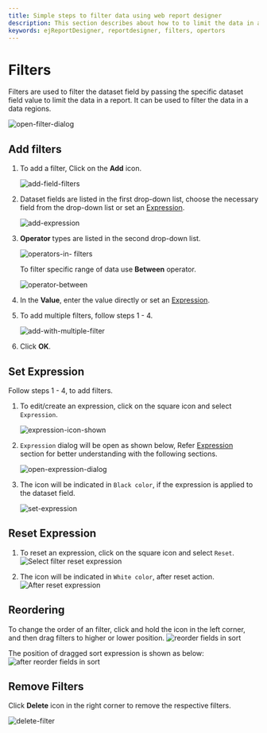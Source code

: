 ```yaml
---
title: Simple steps to filter data using web report designer
description: This section describes about how to to limit the data in a report or data region after retrieving from database with Bold Report Designer
keywords: ejReportDesigner, reportdesigner, filters, opertors
---
```


# Filters

Filters are used to filter the dataset field by passing the specific dataset field value to limit the data in a report. It can be used to filter the data in a data regions.

![open-filter-dialog](/static/assets/on-premise/images/report-designer/compose-report/filter-data/filters-dialog.png)

## Add filters

1. To add a filter, Click on the **Add** icon.

   ![add-field-filters](/static/assets/on-premise/images/report-designer/compose-report/filter-data/filters-add.png)

2. Dataset fields are listed in the first drop-down list, choose the necessary field from the drop-down list or set an [Expression](/designer-guide/report-designer/compose-report/filter-data/#set-expression).

   ![add-expression](/static/assets/on-premise/images/report-designer/compose-report/filter-data/expression-field.png)

3. **Operator** types are listed in the second drop-down list.

   ![operators-in- filters](/static/assets/on-premise/images/report-designer/compose-report/filter-data/operators.png)

   To filter specific range of data use **Between** operator.

   ![operator-between](/static/assets/on-premise/images/report-designer/compose-report/filter-data/between-operator.png)

4. In the **Value**, enter the  value directly or set an [Expression](/designer-guide/report-designer/compose-report/filter-data/#set-expression).

5. To add multiple filters, follow steps 1 - 4.

   ![add-with-multiple-filter](/static/assets/on-premise/images/report-designer/compose-report/filter-data/multiple-filters.png)

6. Click **OK**.

## Set Expression

Follow steps 1 - 4, to add filters.

1. To edit/create an expression, click on the square icon and select `Expression`.

   ![expression-icon-shown](/static/assets/on-premise/images/report-designer/compose-report/filter-data/expression-icon.png)

2. `Expression` dialog will be open as shown below, Refer [Expression](/designer-guide/report-designer/compose-report/expressions/) section for better understanding with the following sections.

   ![open-expression-dialog](/static/assets/on-premise/images/report-designer/compose-report/filter-data/expression-dialog.png)

3. The icon will be indicated in `Black color`, if the expression is applied to the dataset field.

   ![set-expression](/static/assets/on-premise/images/report-designer/compose-report/filter-data/expression-set-black.png)

## Reset Expression

1. To reset an expression, click on the square icon and select `Reset`.
![Select filter reset expression](/static/assets/on-premise/images/report-designer/compose-report/filter-data/expression-icon-reset.png)

2. The icon will be indicated in `White color`, after reset action.
![After reset expression](/static/assets/on-premise/images/report-designer/compose-report/filter-data/after-reset-expression.png)

## Reordering

To change the order of an filter, click and hold the icon in the left corner, and then drag filters to higher or lower position.
![reorder fields in sort](/static/assets/on-premise/images/report-designer/compose-report/filter-data/reorder-before.png)

The position of dragged sort expression is shown as below:
![after reorder fields in sort](/static/assets/on-premise/images/report-designer/compose-report/filter-data/after-reorder.png)

## Remove Filters

Click **Delete** icon in the right corner to remove the respective filters.

![delete-filter](/static/assets/on-premise/images/report-designer/compose-report/filter-data/delete-a-filter.png)